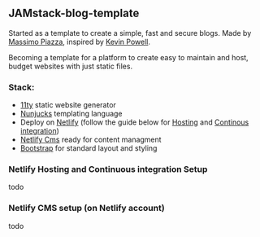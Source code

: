 ## JAMstack-blog-template
Started as a template to create a simple, fast and secure blogs. Made by [Massimo Piazza](https://www.massimopiazza.com), inspired by [Kevin Powell](https://www.kevinpowell.co).

Becoming a template for a platform to create easy to maintain and host, budget websites with just static files. 
### Stack:
- [11ty](https://www.11ty.dev) static website generator
- [Nunjucks](https://mozilla.github.io/nunjucks/) templating language
- Deploy on [Netlify](https://www.netlify.com) (follow the guide below for [Hosting](#netlify-hosting-and-continuous-integration-setup) and [Continous integration](#netlify-cms-setup-(on-netlify-account)))
- [Netlify Cms](https://www.netlifycms.org) ready for content managment 
- [Bootstrap](https://getbootstrap.com/docs/5.1/getting-started/introduction/) for standard layout and styling

### Netlify Hosting and Continuous integration Setup
todo
### Netlify CMS setup (on Netlify account) 
todo
